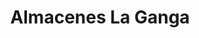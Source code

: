 ---
title: "Almacenes La Ganga"
url: /guayaquil/almacenes-la-ganga-rodolfo-baquerizo-nazur/
shop: electrónica
---
